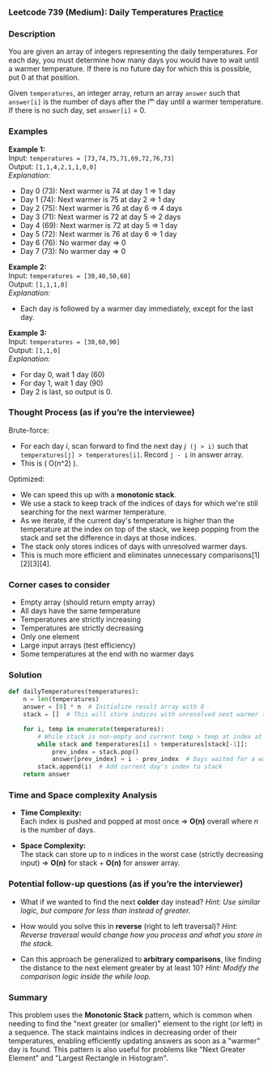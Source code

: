 ### Leetcode 739 (Medium): Daily Temperatures [Practice](https://leetcode.com/problems/daily-temperatures)

### Description  
You are given an array of integers representing the daily temperatures. For each day, you must determine how many days you would have to wait until a warmer temperature. If there is no future day for which this is possible, put 0 at that position.

Given `temperatures`, an integer array, return an array `answer` such that `answer[i]` is the number of days after the iᵗʰ day until a warmer temperature. If there is no such day, set `answer[i]` = 0.

### Examples  

**Example 1:**  
Input: `temperatures = [73,74,75,71,69,72,76,73]`  
Output: `[1,1,4,2,1,1,0,0]`  
*Explanation:*
- Day 0 (73): Next warmer is 74 at day 1 ⇒ 1 day  
- Day 1 (74): Next warmer is 75 at day 2 ⇒ 1 day  
- Day 2 (75): Next warmer is 76 at day 6 ⇒ 4 days  
- Day 3 (71): Next warmer is 72 at day 5 ⇒ 2 days  
- Day 4 (69): Next warmer is 72 at day 5 ⇒ 1 day  
- Day 5 (72): Next warmer is 76 at day 6 ⇒ 1 day  
- Day 6 (76): No warmer day ⇒ 0  
- Day 7 (73): No warmer day ⇒ 0  

**Example 2:**  
Input: `temperatures = [30,40,50,60]`  
Output: `[1,1,1,0]`  
*Explanation:*
- Each day is followed by a warmer day immediately, except for the last day.

**Example 3:**  
Input: `temperatures = [30,60,90]`  
Output: `[1,1,0]`  
*Explanation:*
- For day 0, wait 1 day (60)
- For day 1, wait 1 day (90)
- Day 2 is last, so output is 0.

### Thought Process (as if you’re the interviewee)  

Brute-force:
- For each day *i*, scan forward to find the next day *j*` (j > i)` such that `temperatures[j] > temperatures[i]`. Record `j - i` in answer array.
- This is \( O(n^2) \).

Optimized:
- We can speed this up with a **monotonic stack**.
- We use a stack to keep track of the indices of days for which we're still searching for the next warmer temperature.
- As we iterate, if the current day's temperature is higher than the temperature at the index on top of the stack, we keep popping from the stack and set the difference in days at those indices.
- The stack only stores indices of days with unresolved warmer days.
- This is much more efficient and eliminates unnecessary comparisons[1][2][3][4].

### Corner cases to consider  
- Empty array (should return empty array)
- All days have the same temperature
- Temperatures are strictly increasing
- Temperatures are strictly decreasing
- Only one element
- Large input arrays (test efficiency)
- Some temperatures at the end with no warmer days

### Solution

```python
def dailyTemperatures(temperatures):
    n = len(temperatures)
    answer = [0] * n  # Initialize result array with 0
    stack = []  # This will store indices with unresolved next warmer temp

    for i, temp in enumerate(temperatures):
        # While stack is non-empty and current temp > temp at index at stack top
        while stack and temperatures[i] > temperatures[stack[-1]]:
            prev_index = stack.pop()
            answer[prev_index] = i - prev_index  # Days waited for a warmer temp
        stack.append(i)  # Add current day's index to stack
    return answer
```

### Time and Space complexity Analysis  

- **Time Complexity:**  
  Each index is pushed and popped at most once ⇒ **O(n)** overall where *n* is the number of days.

- **Space Complexity:**  
  The stack can store up to *n* indices in the worst case (strictly decreasing input) ⇒ **O(n)** for stack + **O(n)** for answer array.

### Potential follow-up questions (as if you’re the interviewer)  

- What if we wanted to find the next **colder** day instead?
  *Hint: Use similar logic, but compare for less than instead of greater.*

- How would you solve this in **reverse** (right to left traversal)?
  *Hint: Reverse traversal would change how you process and what you store in the stack.*

- Can this approach be generalized to **arbitrary comparisons**, like finding the distance to the next element greater by at least 10?
  *Hint: Modify the comparison logic inside the while loop.*

### Summary
This problem uses the **Monotonic Stack** pattern, which is common when needing to find the "next greater (or smaller)" element to the right (or left) in a sequence. The stack maintains indices in decreasing order of their temperatures, enabling efficiently updating answers as soon as a "warmer" day is found. This pattern is also useful for problems like "Next Greater Element" and "Largest Rectangle in Histogram".